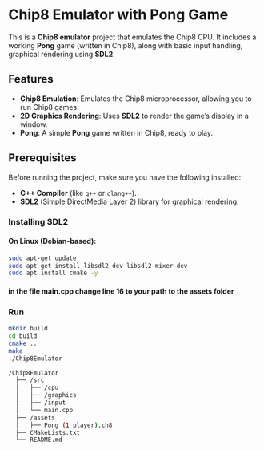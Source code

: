 # Chip8 Emulator with Pong Game

This is a **Chip8 emulator** project that emulates the Chip8 CPU. It includes a working **Pong** game (written in Chip8), along with basic input handling, graphical rendering using **SDL2**.

## Features

- **Chip8 Emulation**: Emulates the Chip8 microprocessor, allowing you to run Chip8 games.
- **2D Graphics Rendering**: Uses **SDL2** to render the game’s display in a window.
- **Pong**: A simple **Pong** game written in Chip8, ready to play.

## Prerequisites

Before running the project, make sure you have the following installed:

- **C++ Compiler** (like `g++` or `clang++`).
- **SDL2** (Simple DirectMedia Layer 2) library for graphical rendering.

### Installing SDL2

#### On Linux (Debian-based):

```bash
sudo apt-get update
sudo apt-get install libsdl2-dev libsdl2-mixer-dev
sudo apt install cmake -y
```

#### in the file main.cpp change line 16 to your path to the assets folder

### Run

```bash
mkdir build
cd build
cmake ..
make
./Chip8Emulator
```

```bash
/Chip8Emulator
  ├── /src
  │   ├── /cpu
  │   ├── /graphics
  │   ├── /input
  │   └── main.cpp
  ├── /assets
  │   ├── Pong (1 player).ch8
  ├── CMakeLists.txt
  └── README.md
```
